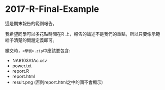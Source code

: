# 2017-R-Final-Example

這是期末報告的範例報告。

我希望同學可以多花點時間在R 上，報告的論述不是我們的重點，所以只要像示範給予清楚的問題定義即可。

繳交時，`<學號>.zip`中應該要包含:

- NA8103A1Ac.csv
- power.txt
- report.R
- report.html
- result.png (否則report.html之中的圖不會顯示)

